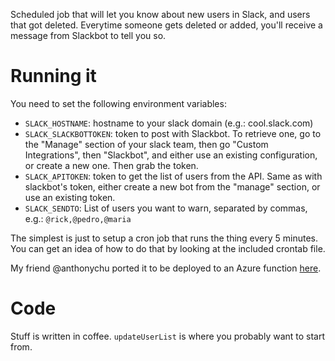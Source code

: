Scheduled job that will let you know about new users in Slack,
and users that got deleted. Everytime someone gets deleted or added,
you'll receive a message from Slackbot to tell you so.

# Running it

You need to set the following environment variables:
- `SLACK_HOSTNAME`: hostname to your slack domain (e.g.: cool.slack.com)
- `SLACK_SLACKBOTTOKEN`: token to post with Slackbot.
  To retrieve one, go to the "Manage" section of your slack team, then 
  go "Custom Integrations", then "Slackbot", and either use an existing
  configuration, or create a new one. Then grab the token.
- `SLACK_APITOKEN`: token to get the list of users from the API. Same
  as with slackbot's token, either create a new bot from the "manage"
  section, or use an existing token.
- `SLACK_SENDTO`: List of users you want to warn, separated by commas,
  e.g.: `@rick,@pedro,@maria`

The simplest is just to setup a cron job that runs the thing
every 5 minutes. You can get an idea of how to do that by
looking at the included crontab file.

My friend @anthonychu ported it to be deployed to an Azure function
[here](https://github.com/anthonychu/slack-user-change-alerts/).

# Code

Stuff is written in coffee. `updateUserList` is where you probably
want to start from.